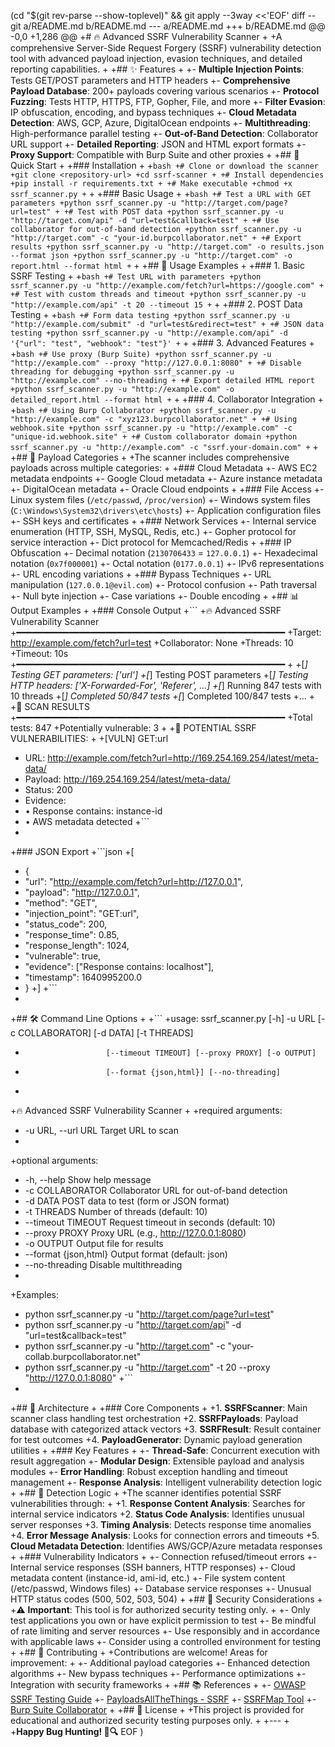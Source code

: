 (cd "$(git rev-parse --show-toplevel)" && git apply --3way <<'EOF'
diff --git a/README.md b/README.md
--- a/README.md
+++ b/README.md
@@ -0,0 +1,286 @@
+# 🔥 Advanced SSRF Vulnerability Scanner
+
+A comprehensive Server-Side Request Forgery (SSRF) vulnerability detection tool with advanced payload injection, evasion techniques, and detailed reporting capabilities.
+
+## ✨ Features
+
+- **Multiple Injection Points**: Tests GET/POST parameters and HTTP headers
+- **Comprehensive Payload Database**: 200+ payloads covering various scenarios
+- **Protocol Fuzzing**: Tests HTTP, HTTPS, FTP, Gopher, File, and more
+- **Filter Evasion**: IP obfuscation, encoding, and bypass techniques
+- **Cloud Metadata Detection**: AWS, GCP, Azure, DigitalOcean endpoints
+- **Multithreading**: High-performance parallel testing
+- **Out-of-Band Detection**: Collaborator URL support
+- **Detailed Reporting**: JSON and HTML export formats
+- **Proxy Support**: Compatible with Burp Suite and other proxies
+
+## 🚀 Quick Start
+
+### Installation
+
+```bash
+# Clone or download the scanner
+git clone <repository-url>
+cd ssrf-scanner
+
+# Install dependencies
+pip install -r requirements.txt
+
+# Make executable
+chmod +x ssrf_scanner.py
+```
+
+### Basic Usage
+
+```bash
+# Test a URL with GET parameters
+python ssrf_scanner.py -u "http://target.com/page?url=test"
+
+# Test with POST data
+python ssrf_scanner.py -u "http://target.com/api" -d "url=test&callback=test"
+
+# Use collaborator for out-of-band detection
+python ssrf_scanner.py -u "http://target.com" -c "your-id.burpcollaborator.net"
+
+# Export results
+python ssrf_scanner.py -u "http://target.com" -o results.json --format json
+python ssrf_scanner.py -u "http://target.com" -o report.html --format html
+```
+
+## 📖 Usage Examples
+
+### 1. Basic SSRF Testing
+
+```bash
+# Test URL with parameters
+python ssrf_scanner.py -u "http://example.com/fetch?url=https://google.com"
+
+# Test with custom threads and timeout
+python ssrf_scanner.py -u "http://example.com/api" -t 20 --timeout 15
+```
+
+### 2. POST Data Testing
+
+```bash
+# Form data testing
+python ssrf_scanner.py -u "http://example.com/submit" -d "url=test&redirect=test"
+
+# JSON data testing
+python ssrf_scanner.py -u "http://example.com/api" -d '{"url": "test", "webhook": "test"}'
+```
+
+### 3. Advanced Features
+
+```bash
+# Use proxy (Burp Suite)
+python ssrf_scanner.py -u "http://example.com" --proxy "http://127.0.0.1:8080"
+
+# Disable threading for debugging
+python ssrf_scanner.py -u "http://example.com" --no-threading
+
+# Export detailed HTML report
+python ssrf_scanner.py -u "http://example.com" -o detailed_report.html --format html
+```
+
+### 4. Collaborator Integration
+
+```bash
+# Using Burp Collaborator
+python ssrf_scanner.py -u "http://example.com" -c "xyz123.burpcollaborator.net"
+
+# Using webhook.site
+python ssrf_scanner.py -u "http://example.com" -c "unique-id.webhook.site"
+
+# Custom collaborator domain
+python ssrf_scanner.py -u "http://example.com" -c "ssrf.your-domain.com"
+```
+
+## 🎯 Payload Categories
+
+The scanner includes comprehensive payloads across multiple categories:
+
+### Cloud Metadata
+- AWS EC2 metadata endpoints
+- Google Cloud metadata
+- Azure instance metadata
+- DigitalOcean metadata
+- Oracle Cloud endpoints
+
+### File Access
+- Linux system files (`/etc/passwd`, `/proc/version`)
+- Windows system files (`C:\Windows\System32\drivers\etc\hosts`)
+- Application configuration files
+- SSH keys and certificates
+
+### Network Services
+- Internal service enumeration (HTTP, SSH, MySQL, Redis, etc.)
+- Gopher protocol for service interaction
+- Dict protocol for Memcached/Redis
+
+### IP Obfuscation
+- Decimal notation (`2130706433` = `127.0.0.1`)
+- Hexadecimal notation (`0x7f000001`)
+- Octal notation (`0177.0.0.1`)
+- IPv6 representations
+- URL encoding variations
+
+### Bypass Techniques
+- URL manipulation (`127.0.0.1@evil.com`)
+- Protocol confusion
+- Path traversal
+- Null byte injection
+- Case variations
+- Double encoding
+
+## 📊 Output Examples
+
+### Console Output
+```
+🔥 Advanced SSRF Vulnerability Scanner
+━━━━━━━━━━━━━━━━━━━━━━━━━━━━━━━━━━━━━━━━━━━━━━━━━━━
+Target: http://example.com/fetch?url=test
+Collaborator: None
+Threads: 10
+Timeout: 10s
+━━━━━━━━━━━━━━━━━━━━━━━━━━━━━━━━━━━━━━━━━━━━━━━━━━━
+
+[*] Testing GET parameters: ['url']
+[*] Testing POST parameters
+[*] Testing HTTP headers: ['X-Forwarded-For', 'Referer', ...]
+[*] Running 847 tests with 10 threads
+[*] Completed 50/847 tests
+[*] Completed 100/847 tests
+...
+
+🎯 SCAN RESULTS
+━━━━━━━━━━━━━━━━━━━━━━━━━━━━━━━━━━━━━━━━━━━━━━━━━━━
+Total tests: 847
+Potentially vulnerable: 3
+
+🚨 POTENTIAL SSRF VULNERABILITIES:
+
+[VULN] GET:url
+  URL: http://example.com/fetch?url=http://169.254.169.254/latest/meta-data/
+  Payload: http://169.254.169.254/latest/meta-data/
+  Status: 200
+  Evidence:
+    • Response contains: instance-id
+    • AWS metadata detected
+```
+
+### JSON Export
+```json
+[
+  {
+    "url": "http://example.com/fetch?url=http://127.0.0.1",
+    "payload": "http://127.0.0.1",
+    "method": "GET",
+    "injection_point": "GET:url",
+    "status_code": 200,
+    "response_time": 0.85,
+    "response_length": 1024,
+    "vulnerable": true,
+    "evidence": ["Response contains: localhost"],
+    "timestamp": 1640995200.0
+  }
+]
+```
+
+## 🛠️ Command Line Options
+
+```
+usage: ssrf_scanner.py [-h] -u URL [-c COLLABORATOR] [-d DATA] [-t THREADS]
+                       [--timeout TIMEOUT] [--proxy PROXY] [-o OUTPUT]
+                       [--format {json,html}] [--no-threading]
+
+🔥 Advanced SSRF Vulnerability Scanner
+
+required arguments:
+  -u URL, --url URL     Target URL to scan
+
+optional arguments:
+  -h, --help            Show help message
+  -c COLLABORATOR       Collaborator URL for out-of-band detection
+  -d DATA               POST data to test (form or JSON format)
+  -t THREADS            Number of threads (default: 10)
+  --timeout TIMEOUT     Request timeout in seconds (default: 10)
+  --proxy PROXY         Proxy URL (e.g., http://127.0.0.1:8080)
+  -o OUTPUT             Output file for results
+  --format {json,html}  Output format (default: json)
+  --no-threading        Disable multithreading
+
+Examples:
+  python ssrf_scanner.py -u "http://target.com/page?url=test"
+  python ssrf_scanner.py -u "http://target.com/api" -d "url=test&callback=test"
+  python ssrf_scanner.py -u "http://target.com" -c "your-collab.burpcollaborator.net"
+  python ssrf_scanner.py -u "http://target.com" -t 20 --proxy "http://127.0.0.1:8080"
+```
+
+## 🔧 Architecture
+
+### Core Components
+
+1. **SSRFScanner**: Main scanner class handling test orchestration
+2. **SSRFPayloads**: Payload database with categorized attack vectors
+3. **SSRFResult**: Result container for test outcomes
+4. **PayloadGenerator**: Dynamic payload generation utilities
+
+### Key Features
+
+- **Thread-Safe**: Concurrent execution with result aggregation
+- **Modular Design**: Extensible payload and analysis modules
+- **Error Handling**: Robust exception handling and timeout management
+- **Response Analysis**: Intelligent vulnerability detection logic
+
+## 🧪 Detection Logic
+
+The scanner identifies potential SSRF vulnerabilities through:
+
+1. **Response Content Analysis**: Searches for internal service indicators
+2. **Status Code Analysis**: Identifies unusual server responses
+3. **Timing Analysis**: Detects response time anomalies
+4. **Error Message Analysis**: Looks for connection errors and timeouts
+5. **Cloud Metadata Detection**: Identifies AWS/GCP/Azure metadata responses
+
+### Vulnerability Indicators
+
+- Connection refused/timeout errors
+- Internal service responses (SSH banners, HTTP responses)
+- Cloud metadata content (instance-id, ami-id, etc.)
+- File system content (/etc/passwd, Windows files)
+- Database service responses
+- Unusual HTTP status codes (500, 502, 503, 504)
+
+## 🚨 Security Considerations
+
+⚠️ **Important**: This tool is for authorized security testing only.
+
+- Only test applications you own or have explicit permission to test
+- Be mindful of rate limiting and server resources
+- Use responsibly and in accordance with applicable laws
+- Consider using a controlled environment for testing
+
+## 🤝 Contributing
+
+Contributions are welcome! Areas for improvement:
+
+- Additional payload categories
+- Enhanced detection algorithms
+- New bypass techniques
+- Performance optimizations
+- Integration with security frameworks
+
+## 📚 References
+
+- [OWASP SSRF Testing Guide](https://owasp.org/www-community/attacks/Server_Side_Request_Forgery)
+- [PayloadsAllTheThings - SSRF](https://github.com/swisskyrepo/PayloadsAllTheThings/tree/master/Server%20Side%20Request%20Forgery)
+- [SSRFMap Tool](https://github.com/swisskyrepo/SSRFmap)
+- [Burp Suite Collaborator](https://portswigger.net/burp/documentation/collaborator)
+
+## 📄 License
+
+This project is provided for educational and authorized security testing purposes only.
+
+---
+
+**Happy Bug Hunting! 🐛🔍**
EOF
)
